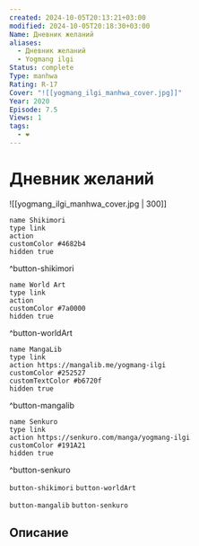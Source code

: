 ```yaml
---
created: 2024-10-05T20:13:21+03:00
modified: 2024-10-05T20:18:30+03:00
Name: Дневник желаний
aliases:
  - Дневник желаний
  - Yogmang ilgi
Status: complete
Type: manhwa
Rating: R-17
Cover: "![[yogmang_ilgi_manhwa_cover.jpg]]"
Year: 2020
Episode: 7.5
Views: 1
tags:
  - ❤
---
```


# Дневник желаний

![[yogmang_ilgi_manhwa_cover.jpg | 300]]

```button
name Shikimori
type link
action 
customColor #4682b4
hidden true
```
^button-shikimori

```button
name World Art
type link
action 
customColor #7a0000
hidden true
```
^button-worldArt

```button
name MangaLib
type link
action https://mangalib.me/yogmang-ilgi
customColor #252527
customTextColor #b6720f
hidden true
```
^button-mangalib

```button
name Senkuro
type link
action https://senkuro.com/manga/yogmang-ilgi
customColor #191A21
hidden true
```
^button-senkuro



`button-shikimori` `button-worldArt`

`button-mangalib` `button-senkuro`

## Описание



